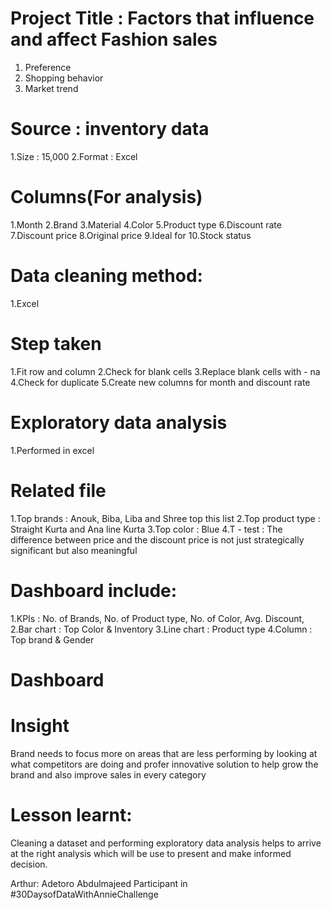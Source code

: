 # Project Title : Factors that influence and affect Fashion sales
1. Preference
2. Shopping behavior
3. Market trend

# Source : inventory data
1.Size : 15,000
2.Format : Excel

 # Columns(For analysis)
1.Month
2.Brand
3.Material
4.Color
5.Product type
6.Discount rate
7.Discount price
8.Original price
9.Ideal for
10.Stock status

# Data cleaning method:
1.Excel

# Step taken
1.Fit row and column
2.Check for blank cells
3.Replace blank cells with - na
4.Check for duplicate
5.Create new columns for month and discount rate


# Exploratory data analysis
1.Performed in excel

# Related file
1.Top brands : Anouk, Biba, Liba and Shree top this list
2.Top product type : Straight Kurta and Ana line Kurta
3.Top color : Blue
4.T - test : The difference between price and the discount price is not just strategically significant but also meaningful

# Dashboard include:
1.KPIs : No. of Brands, No. of Product type, No. of Color, Avg. Discount, 
2.Bar chart : Top Color & Inventory
3.Line chart : Product type
4.Column : Top brand & Gender

# Dashboard


# Insight
Brand needs to focus more on areas that are less performing by looking at what competitors are doing and profer innovative solution to help grow the brand and also improve sales in every category

# Lesson learnt: 
Cleaning a dataset and performing exploratory data analysis helps to arrive at the right analysis which will be use to present and make  informed decision.

Arthur: 
Adetoro Abdulmajeed 
Participant in #30DaysofDataWithAnnieChallenge
